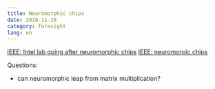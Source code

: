 ```yaml
---
title: Neuromorphic chips
date: 2018-11-16
category: foresight
lang: en
---
```


[IEEE: Intel lab going after neuromorphic chips](https://spectrum.ieee.org/tech-talk/computing/hardware/intel-labs-director-talks-quantum-probabilistic-and-neuromorphic-computing)
[IEEE: neuromorpic chips](https://spectrum.ieee.org/semiconductors/design/neuromorphic-chips-are-destined-for-deep-learningor-obscurity)

Questions:
* can neuromorphic leap from matrix multiplication?

